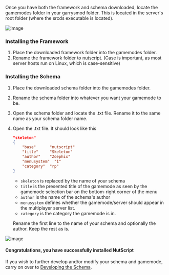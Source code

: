 Once you have both the framework and schema downloaded, locate the gamemodes folder in your garrysmod folder. This is located in the server's root folder (where the srcds executable is located).

![image](https://i.imgur.com/A3cLjbY.png)

### Installing the Framework

1. Place the downloaded framework folder into the gamemodes folder.
2. Rename the framework folder to nutscript. (Case is important, as most server hosts run on Linux, which is case-sensitive)

### Installing the Schema

1. Place the downloaded schema folder into the gamemodes folder.
2. Rename the schema folder into whatever you want your gamemode to be.
3. Open the schema folder and locate the .txt file. Rename it to the same name as your schema folder name.
4. Open the .txt file. It should look like this

    ```json
    "skeleton"
    {
        "base"      "nutscript"
        "title"     "Skeleton"
        "author"    "Zoephix"
        "menusystem"  "1"
        "category"  "rp"
    }
    ```

    * ```skeleton``` is replaced by the name of your schema
    * ```title``` is the presented title of the gamemode as seen by the gamemode selection bar on the bottom-right corner of the menu
    * ```author``` is the name of the schema's author
    * ```menusystem``` defines whether the gamemode/server should appear in the multiplayer server list.
    * ```category``` is the category the gamemode is in.

    Rename the first line to the name of your schema and optionally the author. Keep the rest as is.

![image](https://i.imgur.com/AeDDW7Z.png)

#### Congratulations, you have successfully installed NutScript

If you wish to further develop and/or modify your schema and gamemode, carry on over to [Developing the Schema](development/Developing_the_Schema.md).
